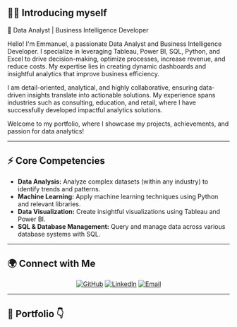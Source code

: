 ## 🙋‍♂ Introducing myself

🌟 Data Analyst | Business Intelligence Developer

Hello! I'm Emmanuel, a passionate Data Analyst and Business Intelligence Developer. I specialize in leveraging Tableau, Power BI, SQL, Python, and Excel to drive decision-making, optimize processes, increase revenue, and reduce costs. My expertise lies in creating dynamic dashboards and insightful analytics that improve business efficiency.

I am detail-oriented, analytical, and highly collaborative, ensuring data-driven insights translate into actionable solutions. My experience spans industries such as consulting, education, and retail, where I have successfully developed impactful analytics solutions.

Welcome to my portfolio, where I showcase my projects, achievements, and passion for data analytics!

___
## ⚡ Core Competencies  

- **Data Analysis:** Analyze complex datasets (within any industry) to identify trends and patterns.  
- **Machine Learning:** Apply machine learning techniques using Python and relevant libraries.  
- **Data Visualization:** Create insightful visualizations using Tableau and Power BI.  
- **SQL & Database Management:** Query and manage data across various database systems with SQL.  

---

## 🌍 Connect with Me  

<p align="center">
  <a href="https://github.com/yourusername"><img src="https://img.shields.io/badge/GitHub-000?style=for-the-badge&logo=github" alt="GitHub"></a>
  <a href="https://linkedin.com/in/yourprofile"><img src="https://img.shields.io/badge/LinkedIn-0077B5?style=for-the-badge&logo=linkedin" alt="LinkedIn"></a>
  <a href="mailto:youremail@example.com"><img src="https://img.shields.io/badge/Email-D14836?style=for-the-badge&logo=gmail" alt="Email"></a>
</p>

---

## 👜 Portfolio 👇  
